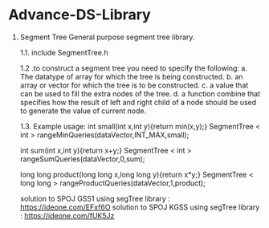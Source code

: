 # Advance-DS-Library
1. Segment Tree
  General purpose segment tree library.

    1.1. include SegmentTree.h

    1.2 .to construct a segment tree you need to specify the following:
      a. The datatype of array for which the tree is being constructed.
      b. an array or vector for which the tree is to be constructed.
      c. a value that can be used to fill the extra nodes of the tree.
      d. a function combine that specifies how the result of left and right child of a node
      should be used to generate the value of current node.

    1.3. Example usage:
      int small(int x,int y){return min(x,y);}
      SegmentTree < int > rangeMinQueries(dataVector,INT_MAX,small);

      int sum(int x,int y){return x+y;}
      SegmentTree < int > rangeSumQueries(dataVector,0,sum);

      long long product(long long x,long long y){return x*y;}
      SegmentTree < long long > rangeProductQueries(dataVector,1,product);

    solution to SPOJ GSS1 using segTree library : https://ideone.com/EFxf6O
    solution to SPOJ KGSS using segTree library : https://ideone.com/fUK5Jz
